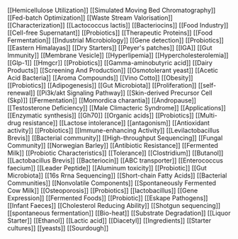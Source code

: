 [[Hemicellulose Utilization]]
[[Simulated Moving Bed Chromatography]]
[[Fed-batch Optimization]]
[[Waste Stream Valorisation]]
[[Characterization]]
[[Lactococcus lactis]]
[[Bacteriocins]]
[[Food Industry]]
[[Cell-free Supernatant]]
[[Probiotics]]
[[Therapeutic Proteins]]
[[Food Fermentation]]
[[Industrial Microbiology]]
[[Gene detection]]
[[Probiotics]]
[[Eastern Himalayas]]
[[Dry Starters]]
[[Peyer's patches]]
[[IGA]]
[[Gut Immunity]]
[[Membrane Vesicle]]
[[Hyperlipemia]]
[[Hypercholesterolemia]]
[[Glp-1]]
[[Hmgcr]]
[[Probiotics]]
[[Gamma-aminobutyric acid]]
[[Dairy Products]]
[[Screening And Production]]
[[Osmotolerant yeast]]
[[Acetic Acid Bacteria]]
[[Aroma Compounds]]
[[Vino Cotto]]
[[Obesity]]
[[Probiotics]]
[[Adipogenesis]]
[[Gut Microbiota]]
[[Proliferation]]
[[self-renewal]]
[[Pi3k/akt Signaling Pathway]]
[[Skin-derived Precursor Cell (Skp)]]
[[Fermentation]]
[[Momordica charantia]]
[[Andropause]]
[[Testosterone Deficiency]]
[[Male Climacteric Syndrome]]
[[Applications]]
[[Enzymatic synthesis]]
[[Gh70]]
[[Organic acids]]
[[Probiotics]]
[[Multi-drug resistance]]
[[Lactose intolerance]]
[[antagonism]]
[[Antioxidant activity]]
[[Probiotics]]
[[Immune-enhancing Activity]]
[[Levilactobacillus Brevis]]
[[Bacterial community]]
[[High-throughput Sequencing]]
[[Fungal Community]]
[[Norwegian Barley]]
[[Antibiotic Resistance]]
[[Fermented Milk]]
[[Probiotic Characteristics]]
[[Tolerance]]
[[Clostridium]]
[[Butanol]]
[[Lactobacillus Brevis]]
[[Bacteriocin]]
[[ABC transporter]]
[[Enterococcus faecium]]
[[Leader Peptide]]
[[Aluminum toxicity]]
[[Probiotic]]
[[Gut Microbiota]]
[[16s Rrna Sequencing]]
[[Short-chain Fatty Acids]]
[[Bacterial Communities]]
[[Nonvolatile Components]]
[[Spontaneously Fermented Cow Milk]]
[[Osteoporosis]]
[[Probiotics]]
[[lactobacillus]]
[[Gene Expression]]
[[Fermented Foods]]
[[Probiotic]]
[[Eskape Pathogens]]
[[Infant Faeces]]
[[Cholesterol Reducing Ability]]
[[Shotgun sequencing]]
[[spontaneous fermentation]]
[[Bio-heat]]
[[Substrate Degradation]]
[[Liquor Starter]]
[[Ethanol]]
[[Lactic acid]]
[[Diacetyl]]
[[Ingredients]]
[[Starter cultures]]
[[yeasts]]
[[Sourdough]]
